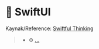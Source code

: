 # 🚧 SwiftUI
Kaynak/Reference: [Swiftful Thinking](https://www.youtube.com/@SwiftfulThinking/videos)

> - ⚙️ [...](./SwiftfulThinkingBootcamp/Aaaa.swift)
>  >
